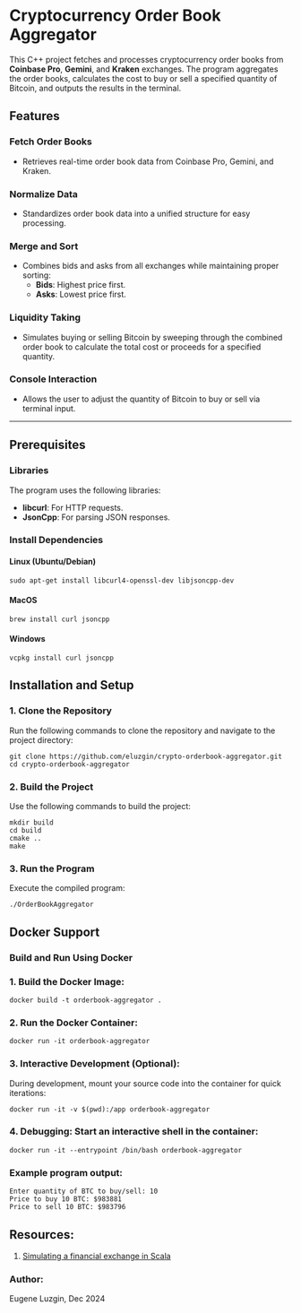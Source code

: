 # Cryptocurrency Order Book Aggregator

This C++ project fetches and processes cryptocurrency order books from **Coinbase Pro**, **Gemini**, and **Kraken** exchanges. The program aggregates the order books, calculates the cost to buy or sell a specified quantity of Bitcoin, and outputs the results in the terminal.

## Features

### Fetch Order Books
- Retrieves real-time order book data from Coinbase Pro, Gemini, and Kraken.

### Normalize Data
- Standardizes order book data into a unified structure for easy processing.

### Merge and Sort
- Combines bids and asks from all exchanges while maintaining proper sorting:
    - **Bids**: Highest price first.
    - **Asks**: Lowest price first.

### Liquidity Taking
- Simulates buying or selling Bitcoin by sweeping through the combined order book to calculate the total cost or proceeds for a specified quantity.

### Console Interaction
- Allows the user to adjust the quantity of Bitcoin to buy or sell via terminal input.

---

## Prerequisites

### Libraries
The program uses the following libraries:
- **libcurl**: For HTTP requests.
- **JsonCpp**: For parsing JSON responses.

### Install Dependencies

#### Linux (Ubuntu/Debian)
```
sudo apt-get install libcurl4-openssl-dev libjsoncpp-dev
```
#### MacOS
```
brew install curl jsoncpp
```
#### Windows
```
vcpkg install curl jsoncpp
```

## Installation and Setup
### 1. Clone the Repository
Run the following commands to clone the repository and navigate to the project directory:
```
git clone https://github.com/eluzgin/crypto-orderbook-aggregator.git
cd crypto-orderbook-aggregator
```

### 2. Build the Project
Use the following commands to build the project:
```
mkdir build
cd build
cmake ..
make
```

### 3. Run the Program
Execute the compiled program:
```
./OrderBookAggregator
```

## Docker Support
### Build and Run Using Docker
### 1. Build the Docker Image:
```
docker build -t orderbook-aggregator .
```
### 2. Run the Docker Container:
```
docker run -it orderbook-aggregator
```
### 3. Interactive Development (Optional): 
During development, mount your source code into the container for quick iterations:
```
docker run -it -v $(pwd):/app orderbook-aggregator
```
### 4. Debugging: Start an interactive shell in the container:
```
docker run -it --entrypoint /bin/bash orderbook-aggregator
```

### Example program output:
```
Enter quantity of BTC to buy/sell: 10
Price to buy 10 BTC: $983881
Price to sell 10 BTC: $983796
```


## Resources:
1. [Simulating a financial exchange in Scala](https://falconair.github.io/2015/01/05/financial-exchange.html)

### Author:
Eugene Luzgin, Dec 2024